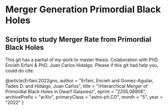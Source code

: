 # Merger Generation Primordial Black Holes

## Scripts to study Merger Rate from Primordial Black Holes


This git has a partial of my work to master thesis. Colaboration with PhD. Encieh Erfani & PhD. Juan Carlos Hidalgo.
Please if this git had help you, could do cite:


@article{Erfani:2022gno,
    author = "Erfani, Encieh and Gomez-Aguilar, Tadeo D. and Hidalgo, Juan Carlos",
    title = "{Hierarchical Merger of Primordial Black Holes in Dwarf Galaxies}",
    eprint = "2205.08906",
    archivePrefix = "arXiv",
    primaryClass = "astro-ph.CO",
    month = "5",
    year = "2022"
}


